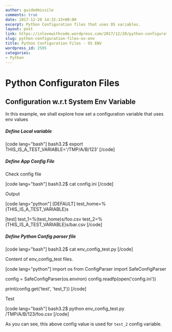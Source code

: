 ```yaml
---
author: guidedmissile
comments: true
date: 2017-12-20 14:32:13+00:00
excerpt: Python Configuration files that uses OS variables.
layout: post
link: https://inlovewithcode.wordpress.com/2017/12/20/python-configuration-files-os-env/
slug: python-configuration-files-os-env
title: Python Configuration Files - OS ENV
wordpress_id: 2595
categories:
- Python
---
```


# Python Configuraton Files





## Configuration w.r.t System Env Variable



In this example, we shall explore how set a configuration variable that uses env values



##### Define Local variable



[code lang="bash"]
bash3.2$ export THIS_IS_A_TEST_VARIABLE='/TMP/A/B/123'
[/code]



##### Define App Config File



Check config file

[code lang="bash"]
bash3.2$ cat config.ini
[/code]

Output

[code lang="python"]
[DEFAULT]
test_home=%(THIS_IS_A_TEST_VARIABLE)s

[test]
test_1=%(test_home)s/foo.csv
test_2=%(THIS_IS_A_TEST_VARIABLE)s/bar.csv
[/code]



##### Define Python Config parser file



[code lang="bash"]
bash3.2$ cat env_config_test.py
[/code]

Content of env_config_test files.

[code lang="python"]
import os
from ConfigParser import SafeConfigParser

config = SafeConfigParser(os.environ)
config.readfp(open('config.ini'))

print(config.get('test', 'test_1'))
[/code]

Test

[code lang="bash"]
bash3.2$ python env_config_test.py                                                                                                                   
/TMP/A/B/123/foo.csv
[/code]

As you can see, this above config value is used for `test_2` config variable.
